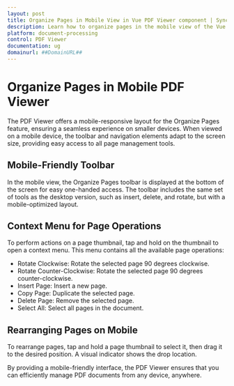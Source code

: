 ```yaml
---
layout: post
title: Organize Pages in Mobile View in Vue PDF Viewer component | Syncfusion
description: Learn how to organize pages in the mobile view of the Vue PDF Viewer, including rotating, rearranging, inserting, deleting, and copying pages on mobile devices.
platform: document-processing
control: PDF Viewer
documentation: ug
domainurl: ##DomainURL##
---
```


# Organize Pages in Mobile PDF Viewer

The PDF Viewer offers a mobile-responsive layout for the Organize Pages feature, ensuring a seamless experience on smaller devices. When viewed on a mobile device, the toolbar and navigation elements adapt to the screen size, providing easy access to all page management tools.

## Mobile-Friendly Toolbar

In the mobile view, the Organize Pages toolbar is displayed at the bottom of the screen for easy one-handed access. The toolbar includes the same set of tools as the desktop version, such as insert, delete, and rotate, but with a mobile-optimized layout.

## Context Menu for Page Operations

To perform actions on a page thumbnail, tap and hold on the thumbnail to open a context menu. This menu contains all the available page operations:

- Rotate Clockwise: Rotate the selected page 90 degrees clockwise.
- Rotate Counter-Clockwise: Rotate the selected page 90 degrees counter-clockwise.
- Insert Page: Insert a new page.
- Copy Page: Duplicate the selected page.
- Delete Page: Remove the selected page.
- Select All: Select all pages in the document.

## Rearranging Pages on Mobile

To rearrange pages, tap and hold a page thumbnail to select it, then drag it to the desired position. A visual indicator shows the drop location.

By providing a mobile-friendly interface, the PDF Viewer ensures that you can efficiently manage PDF documents from any device, anywhere.

